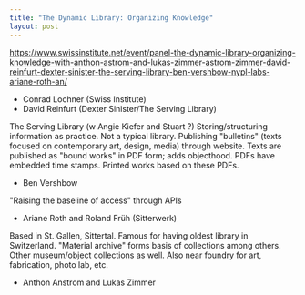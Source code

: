 ```yaml
---
title: "The Dynamic Library: Organizing Knowledge"
layout: post
---
```


<https://www.swissinstitute.net/event/panel-the-dynamic-library-organizing-knowledge-with-anthon-astrom-and-lukas-zimmer-astrom-zimmer-david-reinfurt-dexter-sinister-the-serving-library-ben-vershbow-nypl-labs-ariane-roth-an/>

* Conrad Lochner (Swiss Institute)
* David Reinfurt (Dexter Sinister/The Serving Library)

The Serving Library (w Angie Kiefer and Stuart ?)
Storing/structuring information as practice. Not a typical library. Publishing "bulletins" (texts focused on contemporary art, design, media) through website. Texts are published as "bound works" in PDF form; adds objecthood. PDFs have embedded time stamps. Printed works based on these PDFs. 

* Ben Vershbow

"Raising the baseline of access" through APIs

* Ariane Roth and Roland Früh (Sitterwerk)

Based in St. Gallen, Sittertal. Famous for having oldest library in Switzerland. "Material archive" forms basis of collections among others. Other museum/object collections as well. Also near foundry for art, fabrication, photo lab, etc. 

* Anthon Anstrom and Lukas Zimmer
